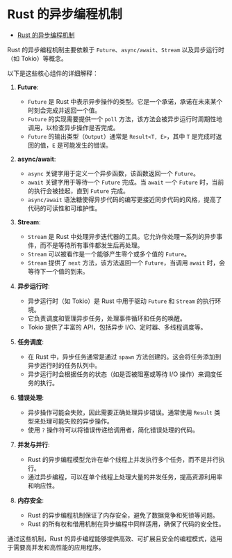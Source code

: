 ﻿# Rust 的异步编程机制

<!-- TOC START -->
- [Rust 的异步编程机制](#rust-的异步编程机制)
<!-- TOC END -->

Rust 的异步编程机制主要依赖于 `Future`、`async/await`、`Stream` 以及异步运行时（如 Tokio）等概念。

以下是这些核心组件的详细解释：

1. **Future**:
   - `Future` 是 Rust 中表示异步操作的类型。它是一个承诺，承诺在未来某个时刻会完成并返回一个值。
   - `Future` 的实现需要提供一个 `poll` 方法，该方法会被异步运行时周期性地调用，以检查异步操作是否完成。
   - `Future` 的输出类型（`Output`）通常是 `Result<T, E>`，其中 `T` 是完成时返回的值，`E` 是可能发生的错误。

2. **async/await**:
   - `async` 关键字用于定义一个异步函数，该函数返回一个 `Future`。
   - `await` 关键字用于等待一个 `Future` 完成。当 `await` 一个 `Future` 时，当前的执行会被挂起，直到 `Future` 完成。
   - `async/await` 语法糖使得异步代码的编写更接近同步代码的风格，提高了代码的可读性和可维护性。

3. **Stream**:
   - `Stream` 是 Rust 中处理异步迭代器的工具。它允许你处理一系列的异步事件，而不是等待所有事件都发生后再处理。
   - `Stream` 可以被看作是一个能够产生零个或多个值的 `Future`。
   - `Stream` 提供了 `next` 方法，该方法返回一个 `Future`，当调用 `await` 时，会等待下一个值的到来。

4. **异步运行时**:
   - 异步运行时（如 Tokio）是 Rust 中用于驱动 `Future` 和 `Stream` 的执行环境。
   - 它负责调度和管理异步任务，处理事件循环和任务的唤醒。
   - Tokio 提供了丰富的 API，包括异步 I/O、定时器、多线程调度等。

5. **任务调度**:
   - 在 Rust 中，异步任务通常是通过 `spawn` 方法创建的。这会将任务添加到异步运行时的任务队列中。
   - 异步运行时会根据任务的状态（如是否被阻塞或等待 I/O 操作）来调度任务的执行。

6. **错误处理**:
   - 异步操作可能会失败，因此需要正确处理异步错误。通常使用 `Result` 类型来处理可能失败的异步操作。
   - 使用 `?` 操作符可以将错误传递给调用者，简化错误处理的代码。

7. **并发与并行**:
   - Rust 的异步编程模型允许在单个线程上并发执行多个任务，而不是并行执行。
   - 通过异步编程，可以在单个线程上处理大量的并发任务，提高资源利用率和响应性。

8. **内存安全**:
   - Rust 的异步编程机制保证了内存安全，避免了数据竞争和死锁等问题。
   - Rust 的所有权和借用机制在异步编程中同样适用，确保了代码的安全性。

通过这些机制，Rust 的异步编程能够提供高效、可扩展且安全的编程模式，适用于需要高并发和高性能的应用程序。
